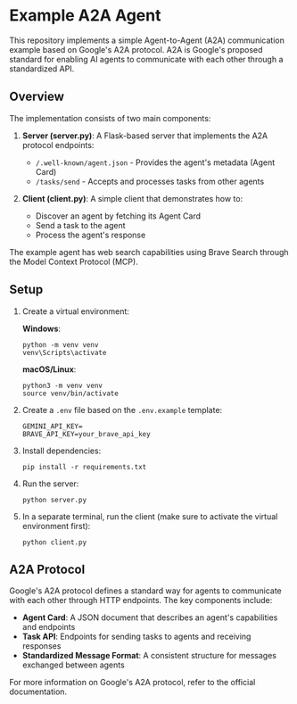 # Example A2A Agent

This repository implements a simple Agent-to-Agent (A2A) communication example based on Google's A2A protocol. A2A is Google's proposed standard for enabling AI agents to communicate with each other through a standardized API.

## Overview

The implementation consists of two main components:

1. **Server (server.py)**: A Flask-based server that implements the A2A protocol endpoints:
   - `/.well-known/agent.json` - Provides the agent's metadata (Agent Card)
   - `/tasks/send` - Accepts and processes tasks from other agents

2. **Client (client.py)**: A simple client that demonstrates how to:
   - Discover an agent by fetching its Agent Card
   - Send a task to the agent
   - Process the agent's response

The example agent has web search capabilities using Brave Search through the Model Context Protocol (MCP).

## Setup

1. Create a virtual environment:

   **Windows**:
   ```
   python -m venv venv
   venv\Scripts\activate
   ```

   **macOS/Linux**:
   ```
   python3 -m venv venv
   source venv/bin/activate
   ```

2. Create a `.env` file based on the `.env.example` template:
   ```
   GEMINI_API_KEY=
   BRAVE_API_KEY=your_brave_api_key
   ```

3. Install dependencies:
   ```
   pip install -r requirements.txt
   ```

4. Run the server:
   ```
   python server.py
   ```

5. In a separate terminal, run the client (make sure to activate the virtual environment first):
   ```
   python client.py
   ```

## A2A Protocol

Google's A2A protocol defines a standard way for agents to communicate with each other through HTTP endpoints. The key components include:

- **Agent Card**: A JSON document that describes an agent's capabilities and endpoints
- **Task API**: Endpoints for sending tasks to agents and receiving responses
- **Standardized Message Format**: A consistent structure for messages exchanged between agents

For more information on Google's A2A protocol, refer to the official documentation.
